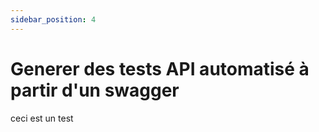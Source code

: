 ```yaml
---
sidebar_position: 4
---
```


# Generer des tests API automatisé à partir d'un swagger

ceci est un test